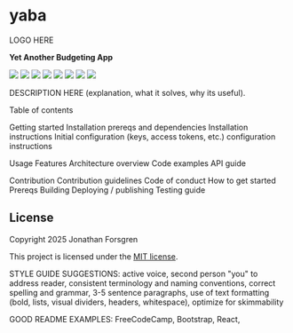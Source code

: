 # yaba

LOGO HERE

**Yet Another Budgeting App**

![](https://img.shields.io/badge/Rust-1.83.0-E33B26)
![](https://img.shields.io/badge/Rocket-0.5.1-D33847)
![](https://img.shields.io/badge/Diesel-2-FF2626)
![](https://img.shields.io/badge/MySQL-00618A)
![](https://img.shields.io/badge/HTML-E54D26)
![](https://img.shields.io/badge/CSS-663398)
![](https://img.shields.io/badge/JavaScript-E5D24C)
![](https://img.shields.io/badge/jQuery-3.7.1-0968AC)

DESCRIPTION HERE (explanation, what it solves, why its useful).

Table of contents

Getting started
	Installation prereqs and dependencies
	Installation instructions
	Initial configuration (keys, access tokens, etc.)
	configuration instructions

Usage
	Features
	Architecture overview
	Code examples
	API guide

Contribution
	Contribution guidelines
	Code of conduct
	How to get started
	Prereqs
	Building
	Deploying / publishing
	Testing guide

## License

Copyright 2025 Jonathan Forsgren

This project is licensed under the [MIT license](https://github.com/Forjeon/yaba/blob/main/LICENSE).



STYLE GUIDE SUGGESTIONS: active voice, second person "you" to address reader, consistent terminology and naming conventions, correct spelling and grammar, 3-5 sentence paragraphs, use of text formatting (bold, lists, visual dividers, headers, whitespace), optimize for skimmability

GOOD README EXAMPLES: FreeCodeCamp, Bootstrap, React, 
